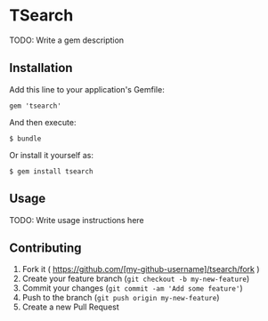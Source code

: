 # TSearch

TODO: Write a gem description

## Installation

Add this line to your application's Gemfile:

    gem 'tsearch'

And then execute:

    $ bundle

Or install it yourself as:

    $ gem install tsearch

## Usage

TODO: Write usage instructions here

## Contributing

1. Fork it ( https://github.com/[my-github-username]/tsearch/fork )
2. Create your feature branch (`git checkout -b my-new-feature`)
3. Commit your changes (`git commit -am 'Add some feature'`)
4. Push to the branch (`git push origin my-new-feature`)
5. Create a new Pull Request
